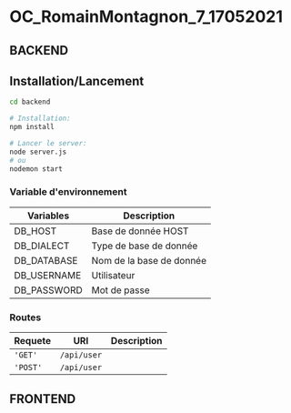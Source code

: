 # OC_RomainMontagnon_7_17052021

## BACKEND

## Installation/Lancement

```bash
cd backend

# Installation:
npm install

# Lancer le server:
node server.js
# ou
nodemon start
```

### Variable d'environnement

| Variables   | Description                 |
|-------------|-----------------------------|
| DB_HOST     | Base de donnée HOST         |
| DB_DIALECT  | Type de base de donnée      |
| DB_DATABASE | Nom de la base de donnée    |
| DB_USERNAME | Utilisateur                 |
| DB_PASSWORD | Mot de passe                |

### Routes

|Requete|URI|Description|
|-|-|-|
|`'GET'`|`/api/user`||
|`'POST'`|`/api/user`||

## FRONTEND
